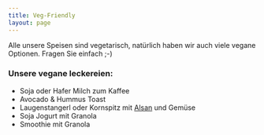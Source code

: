 ```yaml
---
title: Veg-Friendly
layout: page
---
```


Alle unsere Speisen sind vegetarisch, natürlich haben wir auch viele vegane Optionen. Fragen Sie einfach ;-)

### Unsere **vegane** leckereien:

* Soja oder Hafer Milch zum Kaffee
* Avocado & Hummus Toast
* Laugenstangerl oder Kornspitz mit [Alsan](https://www.alsan.de/alsan-bio/) und Gemüse
*  Soja Jogurt mit Granola
*  Smoothie mit Granola